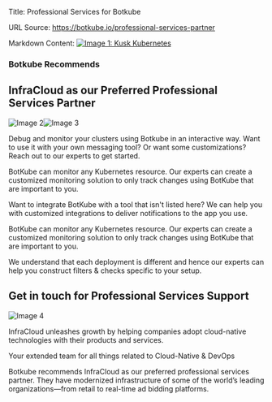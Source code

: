 Title: Professional Services for Botkube

URL Source: https://botkube.io/professional-services-partner

Markdown Content:
[![Image 1: Kusk Kubernetes ](https://assets-global.website-files.com/633705de6adaa38599d8e258/6338148fa3f8a509639804fa_botkube-logo.svg)](https://botkube.io/)

### Botkube Recommends

InfraCloud as our Preferred Professional Services Partner
---------------------------------------------------------

![Image 2](https://assets-global.website-files.com/633705de6adaa38599d8e258/63381eaca918c27a5f1fe111_botkube-wg-pers.png)![Image 3](https://assets-global.website-files.com/633705de6adaa38599d8e258/633819299841f90bb49b7ba5_kusk-person-bubble.svg)

Debug and monitor your clusters using Botkube in an interactive way. Want to use it with your own messaging tool? Or want some customizations? Reach out to our experts to get started.

BotKube can monitor any Kubernetes resource. Our experts can create a customized monitoring solution to only track changes using BotKube that are important to you.

Want to integrate BotKube with a tool that isn't listed here? We can help you with customized integrations to deliver notifications to the app you use.

BotKube can monitor any Kubernetes resource. Our experts can create a customized monitoring solution to only track changes using BotKube that are important to you.

We understand that each deployment is different and hence our experts can help you construct filters & checks specific to your setup.

Get in touch for Professional Services Support
----------------------------------------------

![Image 4](https://assets-global.website-files.com/633705de6adaa38599d8e258/63484ada6acf164e4c5ac930_infracloud-logo.svg)

InfraCloud unleashes growth by helping companies adopt cloud-native technologies with their products and services.

Your extended team for all things related to Cloud-Native & DevOps

Botkube recommends InfraCloud as our preferred professional services partner. They have modernized infrastructure of some of the world’s leading organizations—from retail to real-time ad bidding platforms.
